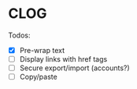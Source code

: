 # CLOG

Todos:
- [x] Pre-wrap text
- [ ] Display links with href tags
- [ ] Secure export/import (accounts?)
- [ ] Copy/paste
